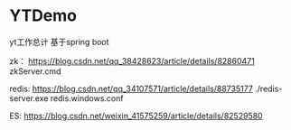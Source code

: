 # YTDemo
yt工作总计 基于spring boot

zk：
https://blog.csdn.net/qq_38428623/article/details/82860471
        zkServer.cmd


redis:
https://blog.csdn.net/qq_34107571/article/details/88735177
      ./redis-server.exe redis.windows.conf 
      
      
ES:
https://blog.csdn.net/weixin_41575259/article/details/82529580
        